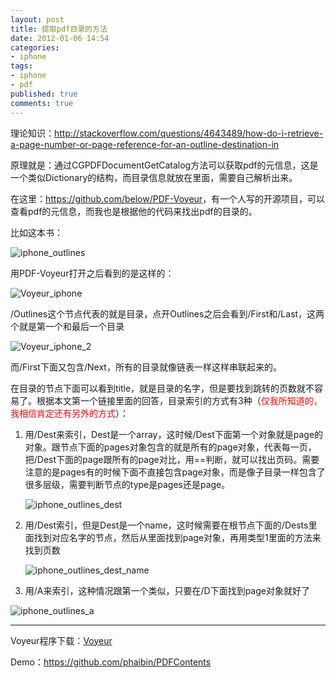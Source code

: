 ```yaml
---
layout: post
title: 提取pdf目录的方法
date: 2012-01-06 14:54
categories:
- iphone
tags:
- iphone
- pdf
published: true
comments: true
---
```

理论知识：<http://stackoverflow.com/questions/4643489/how-do-i-retrieve-a-page-number-or-page-reference-for-an-outline-destination-in>

原理就是：通过CGPDFDocumentGetCatalog方法可以获取pdf的元信息，这是一个类似Dictionary的结构，而目录信息就放在里面，需要自己解析出来。

在这里：<https://github.com/below/PDF-Voyeur>，有一个人写的开源项目，可以查看pdf的元信息，而我也是根据他的代码来找出pdf的目录的。

比如这本书：

![iphone_outlines](/images/articles/iphone_outlines.png)

用PDF-Voyeur打开之后看到的是这样的：

![Voyeur_iphone](/images/articles/Voyeur_iphone.png)

/Outlines这个节点代表的就是目录，点开Outlines之后会看到/First和/Last，这两个就是第一个和最后一个目录

![Voyeur_iphone_2](/images/articles/Voyeur_iphone_2.png)

而/First下面又包含/Next，所有的目录就像链表一样这样串联起来的。

在目录的节点下面可以看到title，就是目录的名字，但是要找到跳转的页数就不容易了。根据本文第一个链接里面的回答，目录索引的方式有3种（<font color="red">仅我所知道的，我相信肯定还有另外的方式</font>）：

1. 用/Dest来索引，Dest是一个array，这时候/Dest下面第一个对象就是page的对象。跟节点下面的pages对象包含的就是所有的page对象，代表每一页，把/Dest下面的page跟所有的page对比，用==判断，就可以找出页码。需要注意的是pages有的时候下面不直接包含page对象，而是像子目录一样包含了很多层级，需要判断节点的type是pages还是page。

    ![iphone_outlines_dest](/images/articles/iphone_outlines_dest.png)

2. 用/Dest索引，但是Dest是一个name，这时候需要在根节点下面的/Dests里面找到对应名字的节点，然后从里面找到page对象，再用类型1里面的方法来找到页数

    ![iphone_outlines_dest_name](/images/articles/iphone_outlines_dest_name.png)

3. 用/A来索引，这种情况跟第一个类似，只要在/D下面找到page对象就好了

![iphone_outlines_a](/images/articles/iphone_outlines_a.png)

---

Voyeur程序下载：[Voyeur](/attachment/Voyeur.app.zip)

Demo：<https://github.com/phaibin/PDFContents>
